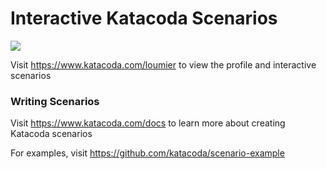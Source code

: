 # Interactive Katacoda Scenarios

[![](http://shields.katacoda.com/katacoda/loumier/count.svg)](https://www.katacoda.com/loumier "Get your profile on Katacoda.com")

Visit https://www.katacoda.com/loumier to view the profile and interactive scenarios

### Writing Scenarios
Visit https://www.katacoda.com/docs to learn more about creating Katacoda scenarios

For examples, visit https://github.com/katacoda/scenario-example
